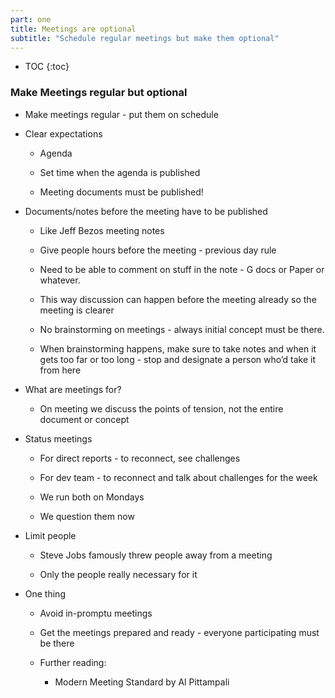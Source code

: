 ```yaml
---
part: one
title: Meetings are optional
subtitle: "Schedule regular meetings but make them optional"
---
```


* TOC
{:toc}

### Make Meetings regular but optional

- Make meetings regular - put them on schedule

- Clear expectations

	- Agenda

	- Set time when the agenda is published

	- Meeting documents must be published!

- Documents/notes before the meeting have to be published

	- Like Jeff Bezos meeting notes

	- Give people hours before the meeting - previous day rule

	- Need to be able to comment on stuff in the note - G docs or Paper or whatever.

	- This way discussion can happen before the meeting already so the meeting is clearer

	- No brainstorming on meetings - always initial concept must be there.

	- When brainstorming happens, make sure to take notes and when it gets too far or too long - stop and designate a person who’d take it from here

- What are meetings for?

	- On meeting we discuss the points of tension, not the entire document or concept

- Status meetings

	- For direct reports - to reconnect, see challenges

	- For dev team - to reconnect and talk about challenges for the week

	- We run both on Mondays

	- We question them now

- Limit people

	- Steve Jobs famously threw people away from a meeting

	- Only the people really necessary for it

- One thing

	- Avoid in-promptu meetings

	- Get the meetings prepared and ready - everyone participating must be there

	- Further reading:

		- Modern Meeting Standard by Al Pittampali
